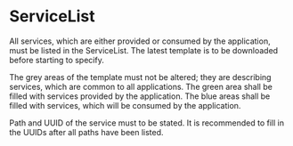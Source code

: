 # ServiceList
All services, which are either provided or consumed by the application, must be listed in the ServiceList.
The latest template is to be downloaded before starting to specify.

The grey areas of the template must not be altered; they are describing services, which are common to all applications.
The green area shall be filled with services provided by the application.
The blue areas shall be filled with services, which will be consumed by the application.

Path and UUID of the service must to be stated.
It is recommended to fill in the UUIDs after all paths have been listed.
